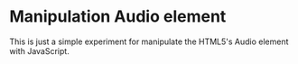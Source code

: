<h1>Manipulation Audio element</h1>
This is just a simple experiment for manipulate the HTML5's Audio element with JavaScript.